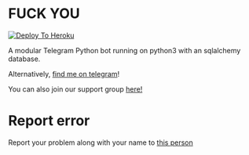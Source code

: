 
# FUCK YOU

[![Deploy To Heroku](https://www.herokucdn.com/deploy/button.svg)](https://dashboard.heroku.com/new?template=https%3A%2F%2Fgithub.com%2FInukaAsith%2FSLDAISY)

A modular Telegram Python bot running on python3 with an sqlalchemy database.



Alternatively, [find me on telegram](https://t.me/InukaASiTH)!

You can also join our support group [here!](https://t.me/InfinityJE)



# Report error
Report your problem along with your name to [this person](https://t.me/InukaASiTH)
